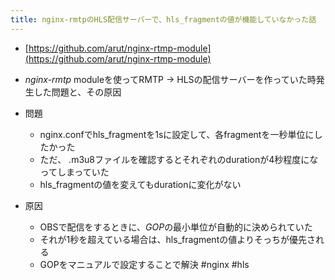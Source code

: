 ```yaml
---
title: nginx-rmtpのHLS配信サーバーで、hls_fragmentの値が機能していなかった話
---
```


* [https://github.com/arut/nginx-rtmp-module](https://github.com/arut/nginx-rtmp-module)

* *nginx-rmtp* moduleを使ってRMTP -> HLSの配信サーバーを作っていた時発生した問題と、その原因

* 問題
  
  * nginx.confでhls_fragmentを1sに設定して、各fragmentを一秒単位にしたかった
  * ただ、 .m3u8ファイルを確認するとそれぞれのdurationが4秒程度になってしまっていた
  * hls_fragmentの値を変えてもdurationに変化がない
* 原因
  
  * OBSで配信をするときに、*GOP*の最小単位が自動的に決められていた
  * それが1秒を超えている場合は、hls_fragmentの値よりそっちが優先される
  * GOPをマニュアルで設定することで解決
    \#nginx #hls
